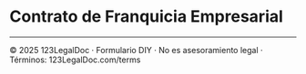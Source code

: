 # Contrato de Franquicia Empresarial

---

© 2025 123LegalDoc · Formulario DIY · No es asesoramiento legal · Términos: 123LegalDoc.com/terms
